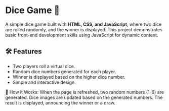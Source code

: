 # Dice Game 🎲

A simple dice game built with **HTML, CSS, and JavaScript**, where two dice are rolled randomly, and the winner is displayed. This project demonstrates basic front-end development skills using JavaScript for dynamic content.

## 🛠 Features

- Two players roll a virtual dice.
- Random dice numbers generated for each player.
- Winner is displayed based on the higher dice number.
- Simple and interactive design.

📖 How it Works:
When the page is refreshed, two random numbers (1-6) are generated.
Dice images are updated based on the generated numbers.
The result is displayed, announcing the winner or a draw.
